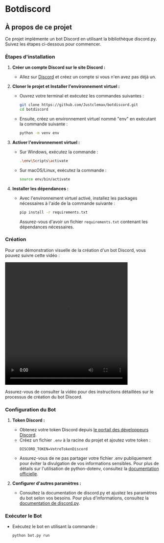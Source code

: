 # Botdiscord

## À propos de ce projet

Ce projet implémente un bot Discord en utilisant la bibliothèque discord.py. Suivez les étapes ci-dessous pour commencer.

### Étapes d'installation

1. **Créer un compte Discord sur le site Discord :**
   - Allez sur [Discord](https://discord.com) et créez un compte si vous n'en avez pas déjà un.

2. **Cloner le projet et Installer l'environnement virtuel :**
   - Ouvrez votre terminal et exécutez les commandes suivantes :
     ```bash
     git clone https://github.com/Justclemax/botdiscord.git
     cd botdiscord
     ```
   - Ensuite, créez un environnement virtuel nommé "env" en exécutant la commande suivante :
     ```bash
     python -m venv env
     ```

3. **Activer l'environnement virtuel :**
   - Sur Windows, exécutez la commande :
     ```bash
     .\env\Scripts\activate
     ```
   - Sur macOS/Linux, exécutez la commande :
     ```bash
     source env/bin/activate
     ```

4. **Installer les dépendances :**
   - Avec l'environnement virtuel activé, installez les packages nécessaires à l'aide de la commande suivante :
     ```bash
     pip install -r requirements.txt
     ```
     Assurez-vous d'avoir un fichier `requirements.txt` contenant les dépendances nécessaires.

### Création

Pour une démonstration visuelle de la création d'un bot Discord, vous pouvez suivre cette vidéo :

<video width="400" height="400" controls>
    <source src="/Users/clementkm/Downloads/ips-61620253-F219-4001-A847-525764630FE1.mp4" type="video/mp4">
    Votre navigateur ne prend pas en charge la balise vidéo.
</video>

Assurez-vous de consulter la vidéo pour des instructions détaillées sur le processus de création du bot Discord.

### Configuration du Bot

1. **Token Discord :**
   - Obtenez votre token Discord depuis [le portail des développeurs Discord](https://discord.com/developers/applications).
   - Créez un fichier `.env` à la racine du projet et ajoutez votre token :
     ```env
     DISCORD_TOKEN=VotreTokenDiscord
     ```
   - Assurez-vous de ne pas partager votre fichier .env publiquement pour éviter la divulgation de vos informations sensibles. Pour plus de détails sur l'utilisation de python-dotenv, consultez la [documentation officielle](https://pypi.org/project/python-dotenv/).

2. **Configurer d'autres paramètres :**
   - Consultez la documentation de discord.py et ajustez les paramètres du bot selon vos besoins. Pour plus d'informations, consultez la [documentation de discord.py](https://discordpy.readthedocs.io/en/stable/).

### Exécuter le Bot

- Exécutez le bot en utilisant la commande :
  ```bash
  python bot.py run
